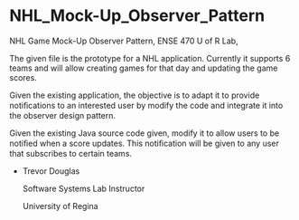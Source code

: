 # NHL_Mock-Up_Observer_Pattern
NHL Game Mock-Up Observer Pattern, ENSE 470 U of R Lab, 

The given file is the prototype for a NHL application. Currently it supports 6 teams and will allow creating games for that day and updating the game scores.

Given the existing application, the objective is to adapt it to provide notiﬁcations to an interested user by modify the code and integrate it into the observer design pattern.

Given the existing Java source code given, modify it to allow users to be notiﬁed when a score updates. This notiﬁcation will be given to any user that subscribes to certain teams.

- Trevor Douglas 
 
  Software Systems Lab Instructor 
 
  University of Regina


